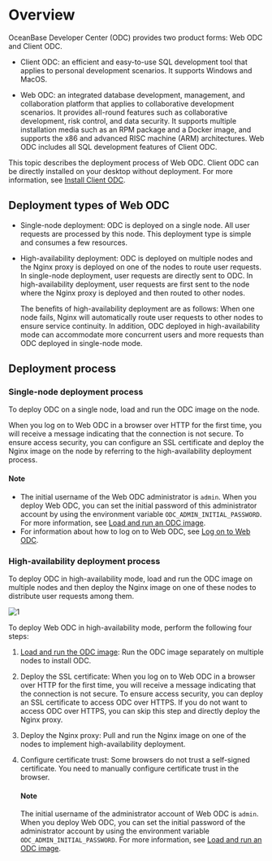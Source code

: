 # Overview

OceanBase Developer Center (ODC) provides two product forms: Web ODC and Client ODC.

- Client ODC: an efficient and easy-to-use SQL development tool that applies to personal development scenarios. It supports Windows and MacOS.

- Web ODC: an integrated database development, management, and collaboration platform that applies to collaborative development scenarios. It provides all-round features such as collaborative development, risk control, and data security. It supports multiple installation media such as an RPM package and a Docker image, and supports the x86 and advanced RISC machine (ARM) architectures. Web ODC includes all SQL development features of Client ODC.

This topic describes the deployment process of Web ODC. Client ODC can be directly installed on your desktop without deployment. For more information, see [Install Client ODC](../300.quickstart/100.client-odc-quickstart/200.quickstart-install-odc.md).

## Deployment types of Web ODC

- Single-node deployment: ODC is deployed on a single node. All user requests are processed by this node. This deployment type is simple and consumes a few resources.

- High-availability deployment: ODC is deployed on multiple nodes and the Nginx proxy is deployed on one of the nodes to route user requests. In single-node deployment, user requests are directly sent to ODC. In high-availability deployment, user requests are first sent to the node where the Nginx proxy is deployed and then routed to other nodes.

   The benefits of high-availability deployment are as follows: When one node fails, Nginx will automatically route user requests to other nodes to ensure service continuity. In addition, ODC deployed in high-availability mode can accommodate more concurrent users and more requests than ODC deployed in single-node mode.

## Deployment process

### Single-node deployment process

To deploy ODC on a single node, load and run the ODC image on the node.

When you log on to Web ODC in a browser over HTTP for the first time, you will receive a message indicating that the connection is not secure. To ensure access security, you can configure an SSL certificate and deploy the Nginx image on the node by referring to the high-availability deployment process.

<main id="notice" type='explain'>
   <h4>Note</h4>
   <ul><li>The initial username of the Web ODC administrator is <code>admin</code>. When you deploy Web ODC, you can set the initial password of this administrator account by using the environment variable <code>ODC_ADMIN_INITIAL_PASSWORD</code>. For more information, see <a href="300.deploy-single-odc-images.md">Load and run an ODC image</a>. </li>
   <li>For information about how to log on to Web ODC, see <a href="../300.quickstart/200.web-odc-quickstart/200.quickstart-deployment-odc.md">Log on to Web ODC</a>. </ul>
</main>

### High-availability deployment process

To deploy ODC in high-availability mode, load and run the ODC image on multiple nodes and then deploy the Nginx image on one of these nodes to distribute user requests among them.

![1](https://obbusiness-private.oss-cn-shanghai.aliyuncs.com/doc/img/odc/422/1100.deployment-guide/100.deployment-overview/1EN.png)

To deploy Web ODC in high-availability mode, perform the following four steps:

1. [Load and run the ODC image](400.deploy-ha-odc-images.md): Run the ODC image separately on multiple nodes to install ODC.

2. Deploy the SSL certificate: When you log on to Web ODC in a browser over HTTP for the first time, you will receive a message indicating that the connection is not secure. To ensure access security, you can deploy an SSL certificate to access ODC over HTTPS. If you do not want to access ODC over HTTPS, you can skip this step and directly deploy the Nginx proxy.

3. Deploy the Nginx proxy: Pull and run the Nginx image on one of the nodes to implement high-availability deployment.

4. Configure certificate trust: Some browsers do not trust a self-signed certificate. You need to manually configure certificate trust in the browser.

   <main id="notice" type='explain'>
    <h4>Note</h4>
    <p>The initial username of the administrator account of Web ODC is <code>admin</code>. When you deploy Web ODC, you can set the initial password of the administrator account by using the environment variable <code>ODC_ADMIN_INITIAL_PASSWORD</code>. For more information, see <a href="400.deploy-ha-odc-images.md">Load and run an ODC image</a>. </p>
   </main>